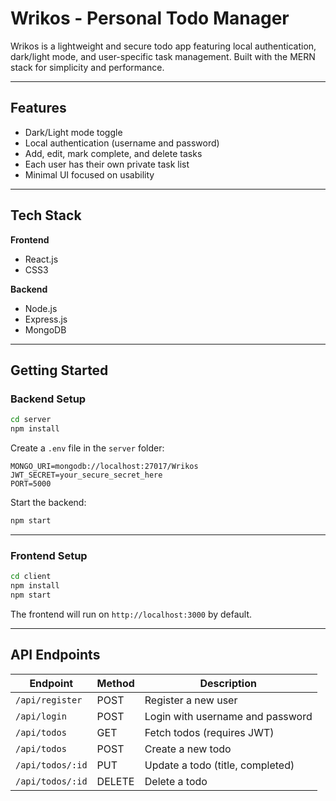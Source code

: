 # Wrikos - Personal Todo Manager

Wrikos is a lightweight and secure todo app featuring local authentication, dark/light mode, and user-specific task management. Built with the MERN stack for simplicity and performance.

---

## Features

- Dark/Light mode toggle  
- Local authentication (username and password)  
- Add, edit, mark complete, and delete tasks  
- Each user has their own private task list  
- Minimal UI focused on usability  

---

## Tech Stack

**Frontend**  
- React.js  
- CSS3

**Backend**  
- Node.js  
- Express.js  
- MongoDB  

---

## Getting Started

### Backend Setup

```bash
cd server
npm install
```

Create a `.env` file in the `server` folder:

```
MONGO_URI=mongodb://localhost:27017/Wrikos
JWT_SECRET=your_secure_secret_here
PORT=5000
```

Start the backend:

```bash
npm start
```

---

### Frontend Setup

```bash
cd client
npm install
npm start
```

The frontend will run on `http://localhost:3000` by default.

---

## API Endpoints

| Endpoint           | Method | Description                           |
|--------------------|--------|---------------------------------------|
| `/api/register`    | POST   | Register a new user                   |
| `/api/login`       | POST   | Login with username and password      |
| `/api/todos`       | GET    | Fetch todos (requires JWT)            |
| `/api/todos`       | POST   | Create a new todo                     |
| `/api/todos/:id`   | PUT    | Update a todo (title, completed)      |
| `/api/todos/:id`   | DELETE | Delete a todo                         |
